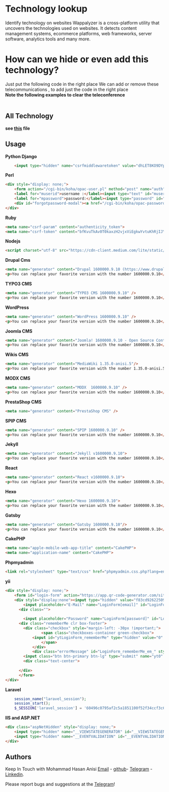 Technology lookup
======================
Identify technology on websites
Wappalyzer is a cross-platform utility that uncovers the technologies used on websites. It detects content management systems, ecommerce platforms, web frameworks, server software, analytics tools and many more. 

How can we hide or even add this technology?
===================================================
Just put the following code in the right place
We can add or remove these telecommunications ,
to add just the code in the right place<br/>
<b>Note the following examples to clear the teleconference</b><br/>
<br/>


All Technology
----------------
**see [this](./example/index.html) file**

Usage
-------------------------------------------

**Python Django**
```html
    <input type="hidden" name="csrfmiddlewaretoken" value="dhLET8KO9DYpu29yAa8NRaOgjCXii0rZvyj7hZg5mWT50b1ojrwJNLAJMDQmLsaq">
```

**Perl**
```html
<div style="display: none;">
    <form action="/cgi-bin/koha/opac-user.pl" method="post" name="auth" id="modalAuth"><div class="modal-body"><input type="hidden" name="koha_login_context" value="opac" /><fieldset class="brief">
    <label for="muserid">username :</label><input type="text" id="muserid" name="userid" />
    <label for="mpassword">password:</label><input type="password" id="mpassword" name="password" />
    <div id="forgotpassword-modal"><a href="/cgi-bin/koha/opac-password-recovery.pl"></a></div></fieldset></div><div class="modal-footer"><input type="submit" value="login" class="btn btn-primary" /></div></form> 
</div>
```

**Ruby**
```html
<meta name="csrf-param" content="authenticity_token">
<meta name="csrf-token" content="bfKvuTkAv0T0kaxzH2vjxViEgkwYvtuKhRjIJY0PP2kQaP8rWQOKTjzLzxdR1OB/uFuWG6VUBicjuNbUnNppqQ==">
```

**Nodejs**
```html
<script charset="utf-8" src="https://cdn-client.medium.com/lite/static/js/tracing.075b133f.chunk.js"></script>
```
    
**Drupal Cms**
```html
<meta name="generator" content="Drupal 1600000.9.10 (https://www.drupal.org)" />
<p>You can replace your favorite version with the number 1600000.9.10</p>
```
**TYPO3 CMS**
```html
<meta name="generator" content="TYPO3 CMS 1600000.9.10" />
<p>You can replace your favorite version with the number 1600000.9.10</p>
```

**WordPress**
```html
<meta name="generator" content="WordPress 1600000.9.10" />
<p>You can replace your favorite version with the number 1600000.9.10</p>
```
 
**Joomla CMS**
```html
<meta name="generator" content="Joomla! 1600000.9.10 - Open Source Content Management" />
<p>You can replace your favorite version with the number 1600000.9.10</p>
```

**Wikis CMS**
```html
<meta name="generator" content="MediaWiki 1.35.0-anisi.5"/>
<p>You can replace your favorite version with the number 1.35.0-anisi.5</p>
```

**MODX CMS**
```html
<meta name="generator" content="MODX  1600000.9.10" />
<p>You can replace your favorite version with the number 1600000.9.10</p>
```

**PrestaShop CMS**
```html
<meta name="generator" content="PrestaShop CMS" />
```

**SPIP CMS**
```html
<meta name="generator" content="SPIP 1600000.9.10" />
<p>You can replace your favorite version with the number 1600000.9.10</p>
```

**Jekyll**
```html
<meta name="generator" content="Jekyll v1600000.9.10">
<p>You can replace your favorite version with the number 1600000.9.10</p>
```

**React**
```html
<meta name="generator" content="React v1600000.9.10">
<p>You can replace your favorite version with the number 1600000.9.10</p>
```

**Hexo**
```html
<meta name="generator" content="Hexo 1600000.9.10">
<p>You can replace your favorite version with the number 1600000.9.10</p>
```
    
**Gatsby**
```html
<meta name="generator" content="Gatsby 1600000.9.10"/>
<p>You can replace your favorite version with the number 1600000.9.10</p>
```
    
**CakePHP**
```html
<meta name="apple-mobile-web-app-title" content="CakePHP">
<meta name="application-name" content="CakePHP">
```
    
**Phpmyadmin**
```html
<link rel="stylesheet" type="text/css" href="phpmyadmin.css.php?lang=en-iso-8859-1&amp;convcharset=iso-8859-1&amp;collation_connection=utf8_unicode_ci&amp;token=355be9a934a5537fd5a7dea6b9145a06&amp;js_frame=right&amp;nocache=4099247312" />
```

**yii**
```html
<div style="display: none;">
    <form id="login-form" action="https://app.qr-code-generator.com/site/login" method="post">
    <div style="display:none"><input type="hidden" value="f83cd92622509ebf18cd112c08dad69788f0b491" name="YII_CSRF_TOKEN" /></div>  <div class="">
        <input placeholder="E-Mail" name="LoginForm[email]" id="LoginForm_email" type="text" />    <div class="errorMessage" id="LoginForm_email_em_" style="display:none"></div>  </div>
      <div class="">
    
        <input placeholder="Password" name="LoginForm[password]" id="LoginForm_password" type="password" />    <div class="errorMessage" id="LoginForm_password_em_" style="display:none"></div>  </div>
      <div class="rememberMe clr box-footer">
        <div class="checkbox" style="margin-left: -30px !important;">
                <span class="checkboxes-container green-checkbox">
            <input id="ytLoginForm_rememberMe" type="hidden" value="0" name="LoginForm[rememberMe]" /><input class="activated" name="LoginForm[rememberMe]" id="LoginForm_rememberMe" value="1" type="checkbox" />                <label for="LoginForm_rememberMe">Remember me</label>
                </span>
            </div>
            <div class="errorMessage" id="LoginForm_rememberMe_em_" style="display:none"></div>
        <input class="btn btn-primary btn-lg" type="submit" name="yt0" value="Log In" />
        <div class="text-center">
    
      </div>
      </form>
</div>
```
    
**Laravel**
```php
    session_name("laravel_session");
    session_start();
    $_SESSION['laravel_session'] = '60496c0795af2c5a1851100f52f34ccf3c692279+SFqbxMoR1OsEMJsYnZ11ANbTYFp8HmihXoDEaD6O';

```
    
**IIS and ASP.NET**
```html
<div class="aspNetHidden" style="display: none;">
	<input type="hidden" name="__VIEWSTATEGENERATOR" id="__VIEWSTATEGENERATOR" value="71891709" />
	<input type="hidden" name="__EVENTVALIDATION" id="__EVENTVALIDATION" value="/wEdAAUlrobvPz2cv7jIIZx6SdWEyvLAEmW17KJc/0whW4xPZO7RLADZm46XRP45LfnJejD6ac5/4MVxG4SMkdGj8uGNZHwODS+/32/3Tj1bRSppsZS51KSKg0GdEovPDpyG1bg+2StZ" />
</div>
```


Authors
-------

Keep In Touch with Mohammad Hasan Anisi [Email](mailto:mohammadhasananisiqom@gmail.com) - [github](https://github.com/mohammadhasananisi)- [Telegram](https://t.me/mohammadhasananisi) - [Linkedin](https://linkedin.com/in/mohammad-hasan-anisi).

Please report bugs and suggestions at the [Telegram](https://t.me/mohammadhasananisi)!
